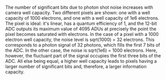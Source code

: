 The number of significant bits due to photon shot noise increases with camera well capacity. Two different pixels are shown: one with a well capacity of 1000 electrons, and one with a well capacity of 1e6 electrons. The pixel is ideal: it's linear, has a quantum efficiency of 1, and the 12-bit ADC outputs its maximum value of 4095 ADUs at precisely the point the pixel becomes saturated with electrons. In the case of a pixel with a 1000 electron well capacity, the noise level is sqrt(1000) = 32 electrons. This corresponds to a photon signal of 32 photons, which fills the first 7 bits of the ADC. In the other case, the noise is sqrt(1e6) = 1000 electrons. Here, however, the fluctuant part of the signal occupies the first three bits of the ADC. All else being equal, a higher well capacity leads to pixels having a larger number of significant bits and, therefore, a larger information capacity.
